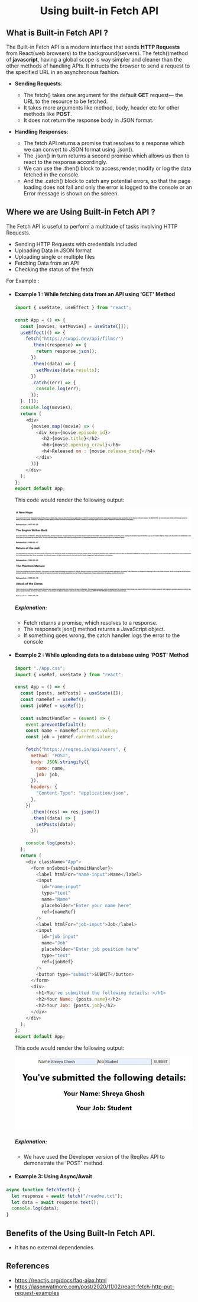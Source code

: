 <h1 align='center'>Using built-in Fetch API</h1>

## What is Built-in Fetch API ?

The Built-in Fetch API is a modern interface that sends **HTTP Requests** from React(web browsers) to the background(servers). The fetch()method of **javascript**, having a global scope is way simpler and cleaner than the other methods of handling APIs. It intructs the browser to send a request to the specified URL in an asynchronous fashion.

- **Sending Requests**:

  - The fetch() takes one argument for the default **GET** request— the URL to the resource to be fetched.
  - It takes more arguments like method, body, header etc for other methods like **POST**.
  - It does not return the response body in JSON format.

- **Handling Responses**:
  - The fetch API returns a promise that resolves to a response which we can convert to JSON format using .json().
  - The .json() in turn returns a second promise which allows us then to react to the response accordingly.
  - We can use the .then() block to access,render,modify or log the data fetched in the console.
  - And the .catch() block to catch any potential errors, so that the page loading does not fail and only the error is logged to the console or an Error message is shown on the screen.

## Where we are Using Built-in Fetch API ?

The Fetch API is useful to perform a multitude of tasks involving HTTP Requests.

- Sending HTTP Requests with credentials included
- Uploading Data in JSON format
- Uploading single or multiple files
- Fetching Data from an API
- Checking the status of the fetch

For Example :

- #### Example 1 : While fetching data from an API using 'GET' Method

  ```javascript
  import { useState, useEffect } from "react";

  const App = () => {
    const [movies, setMovies] = useState([]);
    useEffect(() => {
      fetch("https://swapi.dev/api/films/")
        .then((response) => {
          return response.json();
        })
        .then((data) => {
          setMovies(data.results);
        })
        .catch((err) => {
          console.log(err);
        });
    }, []);
    console.log(movies);
    return (
      <div>
        {movies.map((movie) => (
          <div key={movie.episode_id}>
            <h2>{movie.title}</h2>
            <h6>{movie.opening_crawl}</h6>
            <h4>Released on : {movie.release_date}</h4>
          </div>
        ))}
      </div>
    );
  };
  export default App;
  ```

  This code would render the following output:

  ![](./assets/fetchapi_example1.JPG)

  ##### Explanation:

  - Fetch returns a promise, which resolves to a response.
  - The response’s json() method returns a JavaScript object.
  - If something goes wrong, the catch handler logs the error to the console

- #### Example 2 : While uploading data to a database using 'POST' Method

  ```javascript
  import "./App.css";
  import { useRef, useState } from "react";

  const App = () => {
    const [posts, setPosts] = useState([]);
    const nameRef = useRef();
    const jobRef = useRef();

    const submitHandler = (event) => {
      event.preventDefault();
      const name = nameRef.current.value;
      const job = jobRef.current.value;

      fetch("https://reqres.in/api/users", {
        method: "POST",
        body: JSON.stringify({
          name: name,
          job: job,
        }),
        headers: {
          "Content-Type": "application/json",
        },
      })
        .then((res) => res.json())
        .then((data) => {
          setPosts(data);
        });

      console.log(posts);
    };
    return (
      <div className="App">
        <form onSubmit={submitHandler}>
          <label htmlFor="name-input">Name</label>
          <input
            id="name-input"
            type="text"
            name="Name"
            placeholder="Enter your name here"
            ref={nameRef}
          />
          <label htmlFor="job-input">Job</label>
          <input
            id="job-input"
            name="Job"
            placeholder="Enter job position here"
            type="text"
            ref={jobRef}
          />
          <button type="submit">SUBMIT</button>
        </form>
        <div>
          <h1>You've submitted the following details: </h1>
          <h2>Your Name: {posts.name}</h2>
          <h2>Your Job: {posts.job}</h2>
        </div>
      </div>
    );
  };
  export default App;
  ```

  This code would render the following output:

  ![](./assets/fetchapi_example2.JPG)

  ##### Explanation:

  - We have used the Developer version of the ReqRes API to demonstrate the 'POST' method.

- #### Example 3: Using Async/Await

```javascript
async function fetchText() {
  let response = await fetch("/readme.txt");
  let data = await response.text();
  console.log(data);
}
```

## Benefits of the Using Built-In Fetch API.

- It has no external dependencies.

## References

- https://reactjs.org/docs/faq-ajax.html
- https://jasonwatmore.com/post/2020/11/02/react-fetch-http-put-request-examples
